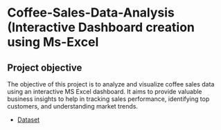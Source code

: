 # Coffee-Sales-Data-Analysis (Interactive Dashboard creation using Ms-Excel
## Project objective
The objective of this project is to analyze and visualize coffee sales data using an interactive MS Excel dashboard. It aims to provide valuable business insights to help in tracking sales performance, identifying top customers, and understanding market trends.
- <a href="https://github.com/vedant1534/Data-Analysis-Dashboard/blob/main/coffeeOrdersData.xlsx">Dataset</a>


